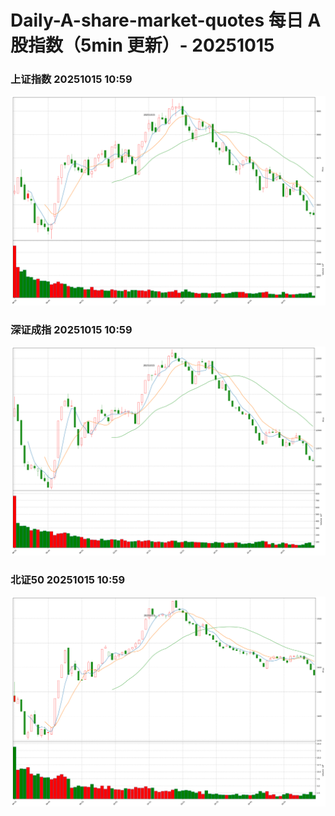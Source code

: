
# Daily-A-share-market-quotes 每日 A 股指数（5min 更新）- 20251015

### 上证指数 20251015 10:59
![](./fig/2025/10/20251015-sh000001.png)

### 深证成指 20251015 10:59
![](./fig/2025/10/20251015-sz399001.png)

### 北证50 20251015 10:59
![](./fig/2025/10/20251015-bj899050.png)
